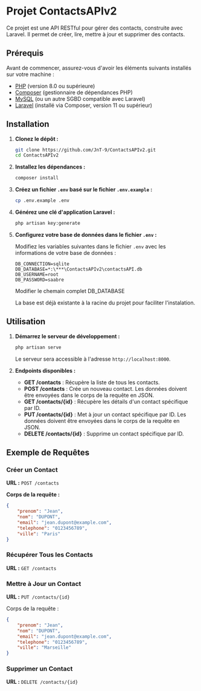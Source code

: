 # Projet ContactsAPIv2

Ce projet est une API RESTful pour gérer des contacts, construite avec Laravel. Il permet de créer, lire, mettre à jour et supprimer des contacts.

## Prérequis

Avant de commencer, assurez-vous d'avoir les éléments suivants installés sur votre machine :

- [PHP](https://www.php.net/) (version 8.0 ou supérieure)
- [Composer](https://getcomposer.org/) (gestionnaire de dépendances PHP)
- [MySQL](https://www.mysql.com/) (ou un autre SGBD compatible avec Laravel)
- [Laravel](https://laravel.com/) (installé via Composer, version 11 ou supérieur)

## Installation

1. **Clonez le dépôt :**

    ```bash
    git clone https://github.com/JnT-9/ContactsAPIv2.git
    cd ContactsAPIv2
    ```

2. **Installez les dépendances :**

    ```bash
    composer install
    ```

3. **Créez un fichier `.env` basé sur le fichier `.env.example` :**

    ```bash
    cp .env.example .env
    ```

4. **Générez une clé d'application Laravel :**

    ```bash
    php artisan key:generate
    ```

5. **Configurez votre base de données dans le fichier `.env` :**

    Modifiez les variables suivantes dans le fichier `.env` avec les informations de votre base de données :

    ```env
    DB_CONNECTION=sqlite
    DB_DATABASE=*:\***\ContactsAPIv2\contactsAPI.db
    DB_USERNAME=root
    DB_PASSWORD=saabre
    ```
    Modifier le chemain complet DB_DATABASE
   
    La base est déjà existante à la racine du projet pour faciliter l'instalation.

## Utilisation

1. **Démarrez le serveur de développement :**

    ```bash
    php artisan serve
    ```

    Le serveur sera accessible à l'adresse `http://localhost:8000`.

2. **Endpoints disponibles :**

    - **GET /contacts** : Récupère la liste de tous les contacts.
    - **POST /contacts** : Crée un nouveau contact. Les données doivent être envoyées dans le corps de la requête en JSON.
    - **GET /contacts/{id}** : Récupère les détails d'un contact spécifique par ID.
    - **PUT /contacts/{id}** : Met à jour un contact spécifique par ID. Les données doivent être envoyées dans le corps de la requête en JSON.
    - **DELETE /contacts/{id}** : Supprime un contact spécifique par ID.

## Exemple de Requêtes

### Créer un Contact

**URL :** `POST /contacts`

**Corps de la requête :**

```json
{
    "prenom": "Jean",
    "nom": "DUPONT",
    "email": "jean.dupont@example.com",
    "telephone": "0123456789",
    "ville": "Paris"
}
```

### Récupérer Tous les Contacts

**URL :** `GET /contacts`

### Mettre à Jour un Contact

**URL :** `PUT /contacts/{id}`

Corps de la requête :

```json
{
    "prenom": "Jean",
    "nom": "DUPONT",
    "email": "jean.dupont@example.com",
    "telephone": "0123456789",
    "ville": "Marseille"
}
```

### Supprimer un Contact

**URL :** `DELETE /contacts/{id}`
